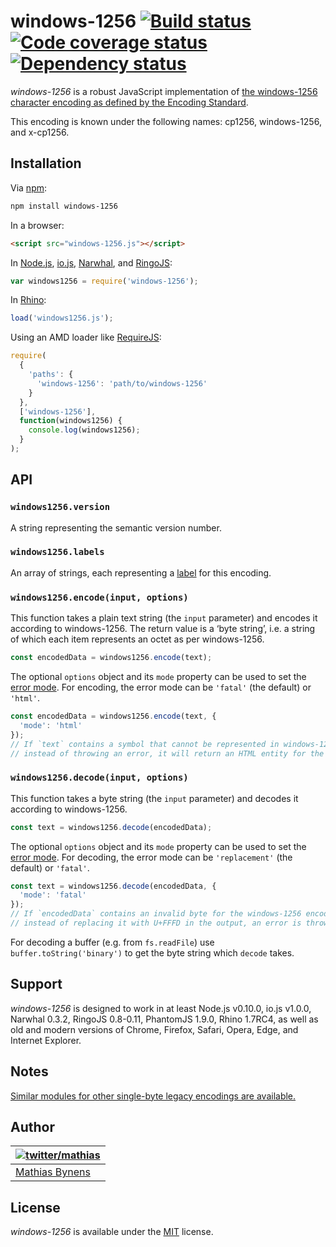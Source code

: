 # windows-1256 [![Build status](https://travis-ci.org/mathiasbynens/windows-1256.svg?branch=master)](https://travis-ci.org/mathiasbynens/windows-1256) [![Code coverage status](https://coveralls.io/repos/mathiasbynens/windows-1256/badge.svg)](https://coveralls.io/r/mathiasbynens/windows-1256) [![Dependency status](https://gemnasium.com/mathiasbynens/windows-1256.svg)](https://gemnasium.com/mathiasbynens/windows-1256)

_windows-1256_ is a robust JavaScript implementation of [the windows-1256 character encoding as defined by the Encoding Standard](https://encoding.spec.whatwg.org/#windows-1256).

This encoding is known under the following names: cp1256, windows-1256, and x-cp1256.

## Installation

Via [npm](https://www.npmjs.com/):

```bash
npm install windows-1256
```

In a browser:

```html
<script src="windows-1256.js"></script>
```

In [Node.js](https://nodejs.org/), [io.js](https://iojs.org/), [Narwhal](http://narwhaljs.org/), and [RingoJS](http://ringojs.org/):

```js
var windows1256 = require('windows-1256');
```

In [Rhino](https://www.mozilla.org/rhino/):

```js
load('windows1256.js');
```

Using an AMD loader like [RequireJS](http://requirejs.org/):

```js
require(
  {
    'paths': {
      'windows-1256': 'path/to/windows-1256'
    }
  },
  ['windows-1256'],
  function(windows1256) {
    console.log(windows1256);
  }
);
```

## API

### `windows1256.version`

A string representing the semantic version number.

### `windows1256.labels`

An array of strings, each representing a [label](https://encoding.spec.whatwg.org/#label) for this encoding.

### `windows1256.encode(input, options)`

This function takes a plain text string (the `input` parameter) and encodes it according to windows-1256. The return value is a ‘byte string’, i.e. a string of which each item represents an octet as per windows-1256.

```js
const encodedData = windows1256.encode(text);
```

The optional `options` object and its `mode` property can be used to set the [error mode](https://encoding.spec.whatwg.org/#error-mode). For encoding, the error mode can be `'fatal'` (the default) or `'html'`.

```js
const encodedData = windows1256.encode(text, {
  'mode': 'html'
});
// If `text` contains a symbol that cannot be represented in windows-1256,
// instead of throwing an error, it will return an HTML entity for the symbol.
```

### `windows1256.decode(input, options)`

This function takes a byte string (the `input` parameter) and decodes it according to windows-1256.

```js
const text = windows1256.decode(encodedData);
```

The optional `options` object and its `mode` property can be used to set the [error mode](https://encoding.spec.whatwg.org/#error-mode). For decoding, the error mode can be `'replacement'` (the default) or `'fatal'`.

```js
const text = windows1256.decode(encodedData, {
  'mode': 'fatal'
});
// If `encodedData` contains an invalid byte for the windows-1256 encoding,
// instead of replacing it with U+FFFD in the output, an error is thrown.
```

For decoding a buffer (e.g. from `fs.readFile`) use `buffer.toString('binary')` to get the byte string which `decode` takes.

## Support

_windows-1256_ is designed to work in at least Node.js v0.10.0, io.js v1.0.0, Narwhal 0.3.2, RingoJS 0.8-0.11, PhantomJS 1.9.0, Rhino 1.7RC4, as well as old and modern versions of Chrome, Firefox, Safari, Opera, Edge, and Internet Explorer.

## Notes

[Similar modules for other single-byte legacy encodings are available.](https://www.npmjs.com/browse/keyword/legacy-encoding)

## Author

| [![twitter/mathias](https://gravatar.com/avatar/24e08a9ea84deb17ae121074d0f17125?s=70)](https://twitter.com/mathias "Follow @mathias on Twitter") |
|---|
| [Mathias Bynens](https://mathiasbynens.be/) |

## License

_windows-1256_ is available under the [MIT](https://mths.be/mit) license.

